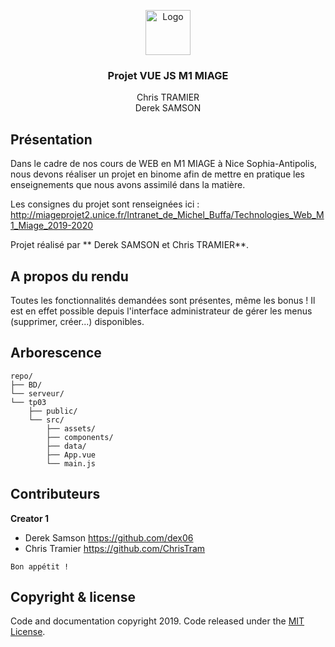 <p align="center">
  <a href="https://github.com/ChrisTram/Projet-VueJS-M1-MIAGE">
    <img src="https://www.developpeur-integrateur-web.fr/public/image/vuejs.png" alt="Logo" width=72 height=72>
  </a>

  <h3 align="center">Projet VUE JS M1 MIAGE</h3>

  <p align="center">
    Chris TRAMIER
    <br>
    Derek SAMSON
    <br>
  </p>
</p>

## Présentation

Dans le cadre de nos cours de WEB en M1 MIAGE à Nice Sophia-Antipolis, nous devons réaliser un projet en binome afin de mettre en pratique les enseignements que nous avons assimilé dans la matière.

Les consignes du projet sont renseignées ici : http://miageprojet2.unice.fr/Intranet_de_Michel_Buffa/Technologies_Web_M1_Miage_2019-2020

Projet réalisé par ** Derek SAMSON et Chris TRAMIER**.

## A propos du rendu

Toutes les fonctionnalités demandées sont présentes, même les bonus ! Il est en effet possible depuis l'interface administrateur de gérer les menus (supprimer, créer...) disponibles. 


## Arborescence



```text
repo/
├── BD/
└── serveur/
└── tp03
    ├── public/
    └── src/
        ├── assets/
        ├── components/
        ├── data/
        ├── App.vue
        └── main.js
```

## Contributeurs

**Creator 1**

- Derek Samson <https://github.com/dex06>
- Chris Tramier https://github.com/ChrisTram

`Bon appétit !`


## Copyright & license

Code and documentation copyright 2019. Code released under the [MIT License](https://reponame/blob/master/LICENSE).

